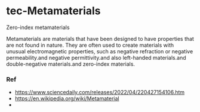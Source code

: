 # tec-Metamaterials

Zero-index metamaterials

Metamaterials are materials that have been designed to have properties that are not found in nature. They are often used to create materials with unusual electromagnetic properties, such as negative refraction or negative permeability.and negative permittivity.and also left-handed materials.and double-negative materials.and zero-index materials.

### Ref
- https://www.sciencedaily.com/releases/2022/04/220427154106.htm
- https://en.wikipedia.org/wiki/Metamaterial
- 
